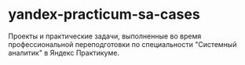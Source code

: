 # yandex-practicum-sa-cases
Проекты и практические задачи, выполненные во время профессиональной переподготовки по специальности "Системный аналитик" в Яндекс Практикуме.
